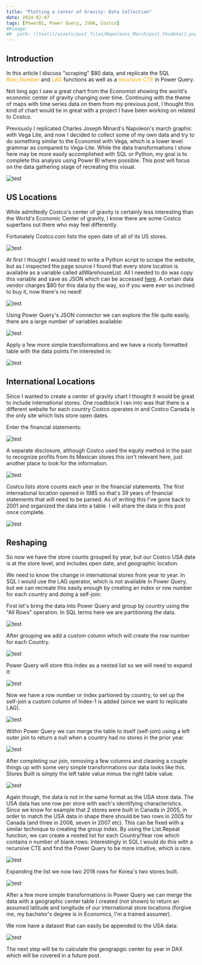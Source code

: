 ```yaml
---
title: "Plotting a Center of Gravity: Data Collection"
date: 2024-02-07
tags: [PowerBI, Power Query, JSON, Costco]
##image:
##  path: ![test](/assets/post_files/Napoleons_March/post_thumbnail.png)
---
```



## Introduction

In this article I discuss "scraping" $80 data, and replicate the SQL <span style="color: orange;">Row_Number</span> and <span style="color: orange;">LAG</span> functions as well as a <span style="color: orange;">recursive CTE</span> in Power Query.  

Not long ago I saw a great chart from the Economist showing the world's economic center of gravity changing over time.  Continuing with the theme of maps with time series data on them from my previous post, I thought this kind of chart would tie in great with a project I have been working on related to Costco.  

Previously I replicated Charles Joseph Minard's Napoleon's march graphic with Vega Lite, and now I decided to collect some of my own data and try to do something similar to the Economist with Vega, which is a lower level grammar as compared to Vega-Lite.  While the data transformations I show here may be more easily accomplished with SQL or Python, my goal is to complete this analysis using Power BI where possible.  This post will focus on the data gathering stage of recreating this visual.


![test](/assets/post_files/costco_power_query/economist_inspiration.png)


## US Locations

While admittedly Costco's center of gravity is certainly less interesting than the World's Economic Center of gravity, I know there are some Costco superfans out there who may feel differently.  

Fortunately Costco.com lists the open date of all of its US stores.

![test](/assets/post_files/costco_power_query/costco_store_data_sample.png)


At first I thought I would need to write a Python script to scrape the website, but as I inspected the page source I found that every store location is available as a variable called allWarehouseList.  All I needed to do was copy this variable and save as JSON which can be accessed [here](/assets/post_files/costco_power_query/costco_stores_usa.json).  A certain data vendor charges $80 for this data by the way, so if you were ever so inclined to buy it, now there's no need!


![test](/assets/post_files/costco_power_query/costco_page_source.png)


Using Power Query's JSON connector we can explore the file quite easily, there are a large number of variables available:

![test](/assets/post_files/costco_power_query/pq_json_variables.png)



Apply a few more simple transformations and we have a nicely formatted table with the data points I'm interested in:

![test](/assets/post_files/costco_power_query/pq_json_table_result.png)


## International Locations


Since I wanted to create a center of gravity chart I thought it would be great to include international stores.  One roadblock I ran into was that there is a different website for each country Costco operates in and Costco Canada is the only site which lists store open dates.


Enter the financial statements:

![test](/assets/post_files/costco_power_query/costco_10k_1.png)



A separate disclosure, although Costco used the equity method in the past to recognize profits from its Mexican stores this isn't relevant here, just another place to look for the information.

![test](/assets/post_files/costco_power_query/costco_10k_2.png)


Costco lists store counts each year in the financial statements.  The first international location opened in 1985 so that's 39 years of financial statements that will need to be parsed.  As of writing this I've gone back to 2001 and organized the data into a table.  I will share the data in this post once complete.

![test](/assets/post_files/costco_power_query/costco_intl_stores_table.png)



## Reshaping 

So now we have the store counts grouped by year, but our Costco USA data is at the store level, and includes open date, and geographic location.

We need to know the change in international stores from year to year.  In SQL I would use the LAG operator, which is not available in Power Query, but we can recreate this easily enough by creating an index or row number for each country  and doing a self-join:

First let's bring the data into Power Query and group by country using the "All Rows" operation.  In SQL terms here we are partitioning the data.

![test](/assets/post_files/costco_power_query/pq_group_by.png)



After grouping we add a custom column which will create the row number for each Country.

![test](/assets/post_files/costco_power_query/pq_row_number_partition.png)



Power Query will store this index as a nested list so we will need to expand it:

![test](/assets/post_files/costco_power_query/pq_row_nested_list.png)




Now we have a row number or index partioned by country, to set up the self-join a custom column of Index-1 is added (since we want to replicate LAG).

![test](/assets/post_files/costco_power_query/pq_indexm1.png)



Within Power Query we can merge the table to itself (self-join) using a left outer join to return a null when a country had no stores in the prior year.

![test](/assets/post_files/costco_power_query/pq_merge_lag.png)



After completing our join, removing a few columns and cleaning a couple things up with some very simple transformations our data looks like this.  Stores Built is simply the left table value minus the right table value.

![test](/assets/post_files/costco_power_query/pq_stores_built.png)



Again though, the data is not in the same format as the USA store data.  The USA data has one row per store with each's identifying characteristics.   Since we know for example that 2 stores were built in Canada in 2005, in order to match the USA data in shape there should be two rows in 2005 for Canada (and three in 2006, seven in 2007 etc).  This can be fixed with a similar technique to creating the group index.  By using the List.Repeat function, we can create a nested list for each Country/Year row which contains n number of blank rows.  Interestingly in SQL I would do this with a recursive CTE and find the Power Query to be more intuitive, which is rare.

![test](/assets/post_files/costco_power_query/pq_list_repeat.png)



Expanding the list we now two 2018 rows for Korea's two stores built.

![test](/assets/post_files/costco_power_query/pq_list_repeat_expanded.png)




After a few more simple transformations in Power Query we can merge the data with a geographic center table I created (not shown) to return an assumed latitude and longitude of our international store locations (forgive me, my bachelor's degree is in Economics, I'm a trained assumer). 

We now have a dataset that can easily be appended to the USA data:

![test](/assets/post_files/costco_power_query/pq_appended_intl_coordinates.png)



The next step will be to calculate the geograpgic center by year in DAX which will be covered in a future post.













